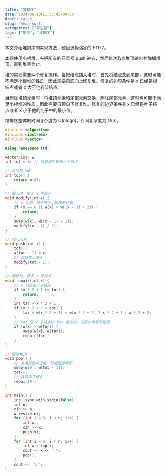 ```yaml
---
title: "堆排序"
date: 2024-06-13T11:33:45+08:00
draft: false
slug: "heap-sort"
categories: ["算法题"]
tags: ["排序", "堆排序"]
---
```


本文介绍堆排序的实现方法，题目选择洛谷的 P1177。

本题使用小根堆，先把所有的元素都 push 进去，然后每次取出堆顶输出并弹掉堆顶，直到堆空为止。

堆的实现需要两个修复操作。当把结点插入堆时，首先将结点放到尾部，这时可能不满足小根堆的性质，因此需要自底向上修复堆。修复的边界条件是 x 已经是根结点或者 x 大于他的父结点。

当删除堆顶元素时，将堆顶元素和尾部元素交换，删除尾部元素，这时也可能不满足小根堆的性质，因此需要自顶向下修复堆。修复的边界条件是 x 已经是叶子结点或者 x 小于他的儿子中的最小值。

堆排序整体的时间复杂度为 O(nlogn)，空间复杂度为 O(n)。

<!--more-->

```cpp
#include <algorithm>
#include <iostream>
#include <vector>

using namespace std;

vector<int> w;
int tot = 0; // 目前堆中有多少个结点

// 返回最小值
int top() {
    return w[0];
}

// 插入时，修复 x 号结点
void modify(int x) {
    // x 为根，或已符合小根堆的性质
    if (x == 0 || w[x] > w[(x - 1) / 2]) {
        return;
    }
    swap(w[x], w[(x - 1) / 2]);
    modify((x - 1) / 2);
}

// 加入元素
void push(int x) {
    tot++;
    w[tot - 1] = x;
    // 自底向上修复
    modify(tot - 1);
}

// 删除时，修复 x 号结点
void repair(int x) {
    // x 已经是叶子结点
    if (x * 2 + 1 >= tot) {
        return;
    }
    int tar = x * 2 + 1;
    if (x * 2 + 2 < tot) {
        tar = w[x * 2 + 1] < w[x * 2 + 2] ? x * 2 + 1 : x * 2 + 2;
    }
    // tar 是 x 子结点中 key 最小的，违反小根堆的性质
    if (w[x] > w[tar]) {
        swap(w[x], w[tar]);
        repair(tar);
    }
}

// 删除堆顶
void pop() {
    // 与尾部结点交换，然后删掉尾部
    swap(w[0], w[tot - 1]);
    tot--;
    // 自顶向下修复
    repair(0);
}

int main() {
    ios::sync_with_stdio(false);
    int n;
    cin >> n;
    w.resize(n);
    for (int i = 0; i < n; i++) {
        int x;
        cin >> x;
        push(x);
    }
    for (int i = 0; i < n; i++) {
        int x = top();
        cout << x << " ";
        pop();
    }
    cout << '\n';
}
```

